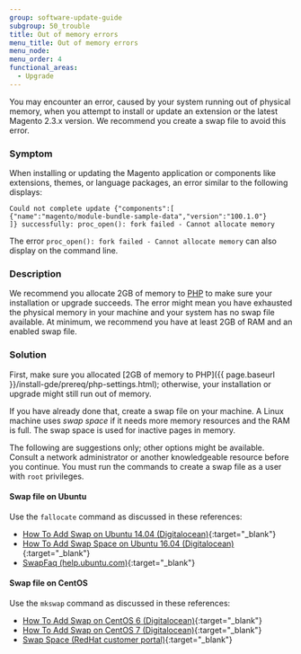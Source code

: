 ```yaml
---
group: software-update-guide
subgroup: 50_trouble
title: Out of memory errors
menu_title: Out of memory errors
menu_node:
menu_order: 4
functional_areas:
  - Upgrade
---
```


You may encounter an error, caused by your system running out of physical memory, when you attempt to install or update an extension or the latest Magento 2.3.x version. We recommend you create a swap file to avoid this error.

### Symptom

When installing or updating the Magento application or components like extensions, themes, or language packages, an error similar to the following displays:

```terminal
Could not complete update {"components":[
{"name":"magento/module-bundle-sample-data","version":"100.1.0"}
]} successfully: proc_open(): fork failed - Cannot allocate memory
```

The error `proc_open(): fork failed - Cannot allocate memory` can also display on the command line.

### Description

We recommend you allocate 2GB of memory to [PHP](https://glossary.magento.com/php) to make sure your installation or upgrade succeeds. The error might mean you have exhausted the physical memory in your machine and your system has no swap file available. At minimum, we recommend you have at least 2GB of RAM and an enabled swap file.

### Solution

First, make sure you allocated [2GB of memory to PHP]({{ page.baseurl }}/install-gde/prereq/php-settings.html); otherwise, your installation or upgrade might still run out of memory.

If you have already done that, create a swap file on your machine. A Linux machine uses *swap space* if it needs more memory resources and the RAM is full. The swap space is used for inactive pages in memory.

The following are suggestions only; other options might be available. Consult a network administrator or another knowledgeable resource before you continue. You must run the commands to create a swap file as a user with `root` privileges.

#### Swap file on Ubuntu

Use the `fallocate` command as discussed in these references:

*  [How To Add Swap on Ubuntu 14.04 (Digitalocean)](https://www.digitalocean.com/community/tutorials/how-to-add-swap-on-ubuntu-14-04){:target="_blank"}
*  [How To Add Swap Space on Ubuntu 16.04 (Digitalocean)](https://www.digitalocean.com/community/tutorials/how-to-add-swap-space-on-ubuntu-16-04){:target="_blank"}
*  [SwapFaq (help.ubuntu.com)](https://help.ubuntu.com/community/SwapFaq){:target="_blank"}

#### Swap file on CentOS

Use the `mkswap` command as discussed in these references:

*  [How To Add Swap on CentOS 6 (Digitalocean)](https://www.digitalocean.com/community/tutorials/how-to-add-swap-on-centos-6){:target="_blank"}
*  [How To Add Swap on CentOS 7 (Digitalocean)](https://www.digitalocean.com/community/tutorials/how-to-add-swap-on-centos-7){:target="_blank"}
*  [Swap Space (RedHat customer portal)](https://access.redhat.com/documentation/en-US/Red_Hat_Enterprise_Linux/6/html/Storage_Administration_Guide/ch-swapspace.html){:target="_blank"}
